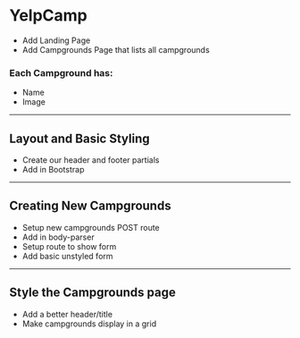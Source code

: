 # YelpCamp

* Add Landing Page
* Add Campgrounds Page that lists all campgrounds

### Each Campground has:
* Name
* Image

---

## Layout and Basic Styling
* Create our header and footer partials
* Add in Bootstrap

---

## Creating New Campgrounds
* Setup new campgrounds POST route
* Add in body-parser
* Setup route to show form
* Add basic unstyled form

---

## Style the Campgrounds page
* Add a better header/title
* Make campgrounds display in a grid
